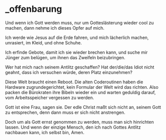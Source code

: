 # _offenbarung

Und wenn ich Gott werden muss,
nur um Gotteslästerung wieder cool zu machen,
dann nehme ich dieses Opfer auf mich.

Ich werde wie Jesus auf die Erde fahren,
und mich lächerlich machen, unrasiert, im Kleid, und ohne Schuhe.

Ich erfinde Gebote, damit ich sie wieder brechen kann,
und suche mir Jünger zum belügen, um ihnen das Zweifeln beizubringen.

Wer hat mich nach seinem Antlitz geschaffen?
Hat der/die/das Idiot nicht geahnt, dass ich versuchen würde, deren Platz einzunehmen?

Diese Welt braucht einen Reboot.
Die alten Coderoutinen haben die Hardware zugrundegerichtet, kein Formular der Welt wird das richten.
Also packen die Bürokraten ihre Bibeln wieder ein und warten geduldig darauf, vom Arbeitsspeicher vergessen zu werden.

Gott ist eine Frau, sagen sie.
Der edle Christ maßt sich nicht an, seinem Gott zu entsprechen, denn dann muss er sich nicht anstrengen.

Doch um als Gott ernst genommen zu werden, muss man sich hinrichten lassen.
Und wenn der einzige Mensch, den ich nach Gottes Antlitz nachbauen kann, ich selbst bin, Amen.

